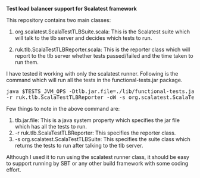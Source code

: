 **Test load balancer support for Scalatest framework**

This repository contains two main classes:

1. org.scalatest.ScalaTestTLBSuite.scala: This is the Scalatest suite which will talk to the tlb server and decides which tests to run.

2. ruk.tlb.ScalaTestTLBReporter.scala: This is the reporter class which will report to the tlb server whether tests passed/failed and the time taken to run them.

I have tested it working with only the scalatest runner. Following is the command which will run all the tests in the functional-tests.jar package.

<pre>
java $TESTS_JVM_OPS -Dtlb.jar.file=./lib/functional-tests.jar -cp "./lib/*" org.scalatest.tools.Runner -u reports 
-r ruk.tlb.ScalaTestTLBReporter -oW -s org.scalatest.ScalaTestTLBSuite
</pre>

Few things to note in the above command are:

1. tlb.jar.file: This is a java system property which specifies the jar file which has all the tests to run.
2. -r ruk.tlb.ScalaTestTLBReporter: This specifies the reporter class.
3. -s org.scalatest.ScalaTestTLBSuite: This specifies the suite class which returns the tests to run after talking to the tlb server.

Although I used it to run using the scalatest runner class, it should be easy to support running by SBT or any other build framework with some coding effort.